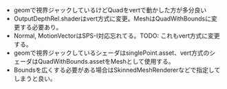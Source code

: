 * geomで視界ジャックしているけどQuadをvertで動かした方が多分良い
* OutputDepthRel.shaderはvert方式に変更。MeshはQuadWithBoundsに変更する必要あり。
* Normal, MotionVectorはSPS-I対応忘れてる。TODO: これもvert方式に変更する。
* geomで視界ジャックしているシェーダはsinglePoint.asset、vert方式のシェーダはQuadWithBounds.assetをMeshとして使用する。
* Boundsを広くする必要がある場合はSkinnedMeshRendererなどで指定してしまうと良い。
